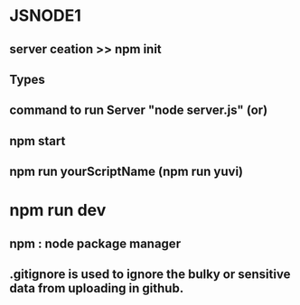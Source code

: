 # JSNODE1


## server ceation >> npm init

## Types
## command to run Server "node server.js" (or)
## npm start
## npm run yourScriptName (npm run yuvi)
# npm run dev
## npm : node package manager

## .gitignore is used to ignore the bulky or sensitive data from uploading in github.